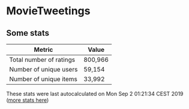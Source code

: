 # MovieTweetings
## Some stats

Metric | Value
--- | ---
Total number of ratings                 | 800,966
Number of unique users                  | 59,154
Number of unique items                  | 33,992
These stats were last autocalculated on Mon Sep 2 01:21:34 CEST 2019  ([more stats here](./stats.md))

